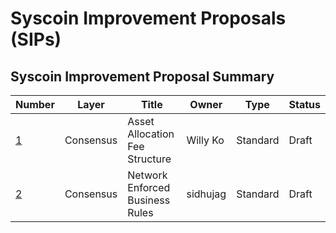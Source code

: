 # Syscoin Improvement Proposals (SIPs)


## Syscoin Improvement Proposal Summary
Number | Layer | Title | Owner | Type | Status
--- | --- | --- | --- | --- | ---
[1](sip-0001.md) | Consensus | Asset Allocation Fee Structure | Willy Ko | Standard | Draft
[2](sip-0002.md) | Consensus | Network Enforced Business Rules | sidhujag | Standard | Draft
